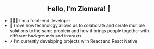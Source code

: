 ## <div align="center"> Hello, I'm Ziomara! 👋 </div>

- 👨🏻‍💻 I’m a front-end developer
- 👯 I love how technology allows us to colaborate and create multiple solutions to the same problem and how it brings people together with different backgrounds and interests. 
- ⚡ I’m currently developing projects with React and React Native
